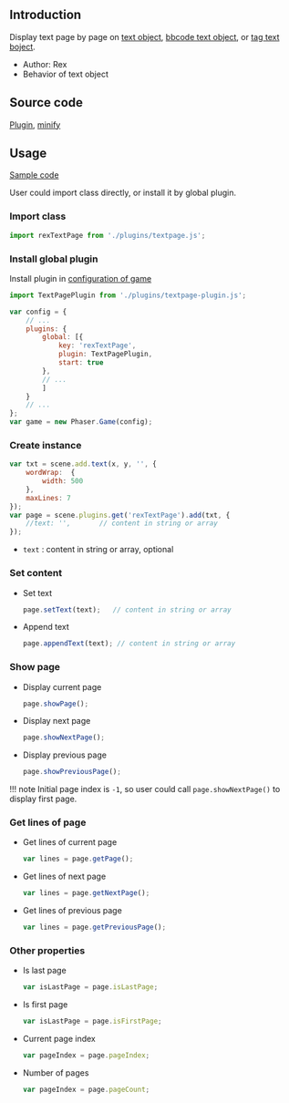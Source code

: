 ## Introduction

Display text page by page on [text object](text.md), [bbcode text object](bbcodetext.md), or [tag text boject](tagtext.md).

- Author: Rex
- Behavior of text object

## Source code

[Plugin](https://github.com/rexrainbow/phaser3-rex-notes/blob/master/plugins/textpage-plugin.js), [minify](https://github.com/rexrainbow/phaser3-rex-notes/blob/master/plugins/dist/rextextpageplugin.min.js)

## Usage

[Sample code](https://github.com/rexrainbow/phaser3-rex-notes/tree/master/examples/textpage)

User could import class directly, or install it by global plugin.

### Import class

```javascript
import rexTextPage from './plugins/textpage.js';
```

### Install global plugin

Install plugin in [configuration of game](game.md#configuration)

```javascript
import TextPagePlugin from './plugins/textpage-plugin.js';

var config = {
    // ...
    plugins: {
        global: [{
            key: 'rexTextPage',
            plugin: TextPagePlugin,
            start: true
        },
        // ...
        ]
    }
    // ...
};
var game = new Phaser.Game(config);
```

### Create instance

```javascript
var txt = scene.add.text(x, y, '', {
    wordWrap:  {
        width: 500
    },
    maxLines: 7
});
var page = scene.plugins.get('rexTextPage').add(txt, {
    //text: '',       // content in string or array
});
```

- `text` : content in string or array, optional

### Set content

- Set text
    ```javascript
    page.setText(text);   // content in string or array
    ```
- Append text
    ```javascript
    page.appendText(text); // content in string or array
    ```

### Show page

- Display current page
    ```javascript
    page.showPage();
    ```
- Display next page
    ```javascript
    page.showNextPage();
    ```
- Display previous page
    ```javascript
    page.showPreviousPage();
    ```

!!! note
    Initial page index is `-1`, so user could call `page.showNextPage()` to display first page.

### Get lines of page

- Get lines of current page
    ```javascript
    var lines = page.getPage();
    ```
- Get lines of next page
    ```javascript
    var lines = page.getNextPage();
    ```
- Get lines of previous page
    ```javascript
    var lines = page.getPreviousPage();
    ```

### Other properties

- Is last page
    ```javascript
    var isLastPage = page.isLastPage;
    ```
- Is first page
    ```javascript
    var isLastPage = page.isFirstPage;
    ```
- Current page index
    ```javascript
    var pageIndex = page.pageIndex;
    ```
- Number of pages
    ```javascript
    var pageIndex = page.pageCount;
    ```